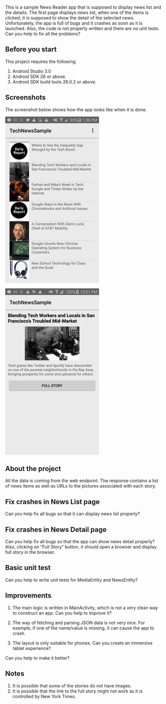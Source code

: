 This is a sample News Reader app that is supposed to display news list and the details.
The first page displays news list, when one of the items is clicked, it is supposed to show the detail of the selected news.
Unfortunately, the app is full of bugs and it crashes as soon as it is launched.
Also, the code is not properly written and there are no unit tests.
Can you help to fix all the problems?

## Before you start
This project requires the following

1. Android Studio 3.0
2. Android SDK 26 or above.
3. Android SDK build tools 26.0.2 or above.

## Screenshots
The screenshot below shows how the app looks like when it is done.

![Home](images/home.jpg)

![Detail](images/detail.jpg)


## About the project
All the data is coming from the web endpoint.
The response contains a list of news items as well as URLs to the pictures associated with each story.

## Fix crashes in News List page
Can you help fix all bugs so that it can display news list properly?

## Fix crashes in News Detail page
Can you help fix all bugs so that the app can show news detail properly? Also, clicking on "Full Story" button, it should open a browser and display full story in the browser.

## Basic unit test
Can you help to write unit tests for MediaEntity and NewsEntity?

## Improvements
1. The main logic is written in MainActivity, which is not a very clean way to construct an app. Can you help to improve it?

2. The way of fetching and  parsing JSON data is not very nice. For example, if one of the name/value is missing, it
can cause the app to crash.

3. The layout is only suitable for phones. Can you create an immersive tablet experience?

Can you help to make it better?

## Notes
1. It is possible that some of the stories do not have images.
2. It is possible that the link to the full story might not work as it is controlled by New York Times.

